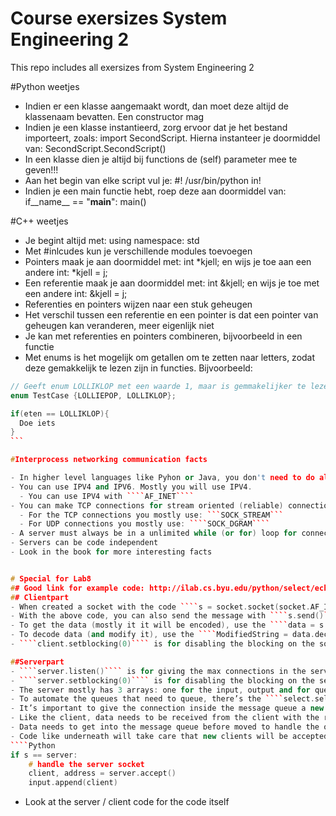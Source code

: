 Course exersizes System Engineering 2
===============

This repo includes all exersizes from System Engineering 2



#Python weetjes

- Indien er een klasse aangemaakt wordt, dan moet deze altijd de klassenaam bevatten. Een constructor mag
- Indien je een klasse instantieerd, zorg ervoor dat je het bestand importeert, zoals: import SecondScript. Hierna instanteer je doormiddel van: SecondScript.SecondScript()
- In een klasse dien je altijd bij functions de (self) parameter mee te geven!!!
- Aan het begin van elke script vul je: #! /usr/bin/python in!
- Indien je een main functie hebt, roep deze aan doormiddel van: if__name__ == "__main__": main()



#C++ weetjes

- Je begint altijd met: using namespace: std
- Met #inlcudes kun je verschillende modules toevoegen
- Pointers maak je aan doormiddel met: int *kjell; en wijs je toe aan een andere int: *kjell = j;
- Een referentie maak je aan doormiddel met: int &kjell; en wijs je toe met een andere int: &kjell = j;
- Referenties en pointers wijzen naar een stuk geheugen
- Het verschil tussen een referentie en een pointer is dat een pointer van geheugen kan veranderen, meer eigenlijk niet
- Je kan met referenties en pointers combineren, bijvoorbeeld in een functie
- Met enums is het mogelijk om getallen om te zetten naar letters, zodat deze gemakkelijk te lezen zijn in functies. Bijvoorbeeld:

````c++
// Geeft enum LOLLIKLOP met een waarde 1, maar is gemmakelijker te lezen voor een programmeur.
enum TestCase {LOLLIEPOP, LOLLIKLOP};

if(eten == LOLLIKLOP){
  Doe iets
}
```

#Interprocess networking communication facts

- In higher level languages like Pyhon or Java, you don't need to do all the underlying functions for making a correct TCP/IP connection
- You can use IPV4 and IPV6. Mostly you will use IPV4.
  - You can use IPV4 with ````AF_INET````
- You can make TCP connections for stream oriented (reliable) connections, or UDP for datagram (unreliable) data connections.
  - For the TCP connections you mostly use: ```SOCK_STREAM```
  - For UDP connections you mostly use: ````SOCK_DGRAM````
- A server must always be in a unlimited while (or for) loop for connecting to other sockets
- Servers can be code independent
- Look in the book for more interesting facts


# Special for Lab8
## Good link for example code: http://ilab.cs.byu.edu/python/select/echoserver.html
## Clientpart
- When created a socket with the code ````s = socket.socket(socket.AF_INET, socket.SOCK_STREAM)```` u can use the reference s for connecting to the server ````s.connect()````
- With the above code, you can also send the message with ````s.send()````
- To get the data (mostly it it will be encoded), use the ````data = s.recv(1024)````. This is the total data buffer the variable can hold
- To decode data (and modify it), use the ````ModifiedString = data.decode('utf-8')```` command
- ````client.setblocking(0)```` is for disabling the blocking on the socket, so other clients can also connect and do not have to wait

##Serverpart
- ````server.listen()```` is for giving the max connections in the server
- ````server.setblocking(0)```` is for disabling the blocking on the server socket so other clients can connect
- The server mostly has 3 arrays: one for the input, output and for queuing the messages. There also can be a third array for queuing the exceptions
- To automate the queues that need to queue, there’s the ````select.select(input, outputs, inputs)```` command. This command is to efficiently wait for all the input and get the output from other clients
- It’s important to give the connection inside the message queue a new queue for handling all the data. This is done like this: ````message_queues[connection] = Queue.Queue()````
- Like the client, data needs to be received from the client with the recv method
- Data needs to get into the message queue before moved to handle the output of course. Be careful with making the queues, it’s very important that messages, and output queues will be emptied when done
- Code like underneath will take care that new clients will be accepted by the server. Also, the input array (from the select) will be appended with the client. When it will be called again, the response can been given. 
````Python
if s == server: 
    # handle the server socket 
    client, address = server.accept() 
    input.append(client)
````
- Look at the server / client code for the code itself
